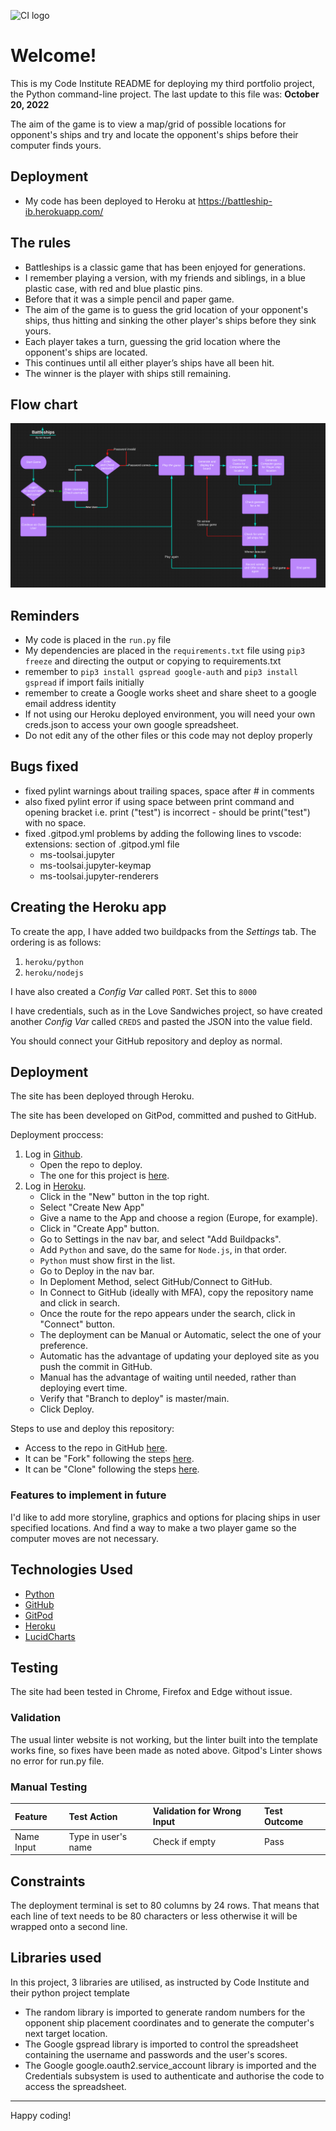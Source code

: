 ![CI logo](https://codeinstitute.s3.amazonaws.com/fullstack/ci_logo_small.png)

# Welcome!

This is my Code Institute README for deploying my third portfolio project, the Python command-line project. 
The last update to this file was: **October 20, 2022**

The aim of the game is to view a map/grid of possible locations for opponent's ships and try and locate the opponent's ships before their computer finds yours.

## Deployment
* My code has been deployed to Heroku at https://battleship-ib.herokuapp.com/

## The rules
- Battleships is a classic game that has been enjoyed for generations.
- I remember playing a version, with my friends and siblings, in a blue plastic case, with red and blue plastic pins.
- Before that it was a simple pencil and paper game. 
- The aim of the game is to guess the grid location of your opponent's ships, thus hitting and sinking the other player's ships before they sink yours. 
- Each player takes a turn, guessing the grid location where the opponent's ships are located. 
- This continues until all either player’s ships have all been hit. 
- The winner is the player with ships still remaining. 

## Flow chart

![Flow chart](docs/images/work-flow.PNG)


## Reminders

* My code is placed in the `run.py` file
* My dependencies are placed in the `requirements.txt` file using `pip3 freeze` and directing the output or copying to requirements.txt
* remember to `pip3 install gspread google-auth` and  `pip3 install gspread` if import fails initially
* remember to create a Google works sheet and share sheet to a google email address identity
* If not using our Heroku deployed environment, you will need your own creds.json to access your own google spreadsheet.
* Do not edit any of the other files or this code may not deploy properly

## Bugs fixed
* fixed pylint warnings about trailing spaces, space after # in comments
* also fixed pylint error if using space between print command and opening bracket i.e. print ("test") is incorrect - should be print("test") with no space.
* fixed .gitpod.yml problems by adding the following lines to vscode: extensions: section of .gitpod.yml file
    - ms-toolsai.jupyter
    - ms-toolsai.jupyter-keymap
    - ms-toolsai.jupyter-renderers
    
## Creating the Heroku app

To create the app, I have added two buildpacks from the _Settings_ tab. The ordering is as follows:

1. `heroku/python`
2. `heroku/nodejs`

I have also created a _Config Var_ called `PORT`. Set this to `8000`

I have credentials, such as in the Love Sandwiches project, so have created another _Config Var_ called `CREDS` and pasted the JSON into the value field.

You should connect your GitHub repository and deploy as normal.

## **Deployment**

The site has been deployed through Heroku. 

The site has been developed on GitPod, committed and pushed to GitHub. 

Deployment proccess:

1. Log in [Github](https://github.com/).
    - Open the repo to deploy. 
    - The one for this project is [here](https://github.com/ian-IBCIRL/bat).
2. Log in [Heroku](https://www.heroku.com/).
    - Click in the "New" button in the top right.
    - Select "Create New App"
    - Give a name to the App and choose a region (Europe, for example).
    - Click in "Create App" button.
    - Go to Settings in the nav bar, and select "Add Buildpacks".
    - Add `Python` and save, do the same for `Node.js`, in that order. 
    - `Python` must show first in the list.
    - Go to Deploy in the nav bar. 
    - In Deploment Method, select GitHub/Connect to GitHub.
    - In Connect to GitHub (ideally with MFA), copy the repository name and click in search.
    - Once the route for the repo appears under the search, click in "Connect" button.
    - The deployment can be Manual or Automatic, select the one of your preference. 
    - Automatic has the advantage of updating your deployed site as you push the commit in GitHub.
    - Manual has the advantage of waiting until needed, rather than deploying evert time.
    - Verify that "Branch to deploy" is master/main.
    - Click Deploy.

Steps to use and deploy this repository:

- Access to the repo in GitHub [here](https://github.com/ian-IBCIRL/bat).
- It can be "Fork" following the steps [here](https://docs.github.com/en/get-started/quickstart/fork-a-repo).
- It can be "Clone" following the steps [here](https://docs.github.com/en/repositories/creating-and-managing-repositories/cloning-a-repository#cloning-a-repository).

### **Features to implement in future**

I'd like to add more storyline, graphics and options for placing ships in user specified locations.
And find a way to make a two player game so the computer moves are not necessary.

## **Technologies Used**
- [Python](https://www.python.org/)
- [GitHub](https://github.com/)
- [GitPod](https://www.gitpod.io/)
- [Heroku](https://www.heroku.com/about)
- [LucidCharts](https://www.lucidchart.com/pages/)

## **Testing**

The site had been tested in Chrome, Firefox and Edge without issue. 

### **Validation**

The usual linter website is not working, but the linter built into the template works fine, so fixes have been made as noted above.
Gitpod's Linter shows no error for run.py file. 


### **Manual Testing**

| Feature | Test Action | Validation for Wrong Input  | Test Outcome |
|:---|        :---| :---|:---|
| Name Input | Type in user's name | Check if empty | Pass |

## Constraints

The deployment terminal is set to 80 columns by 24 rows. 
That means that each line of text needs to be 80 characters or less otherwise it will be wrapped onto a second line.

## Libraries used

In this project, 3 libraries are utilised, as instructed by Code Institute and their python project template

- The random library is imported to generate random numbers for the opponent ship placement coordinates and to generate the computer's next target location.
- The Google gspread library is imported to control the spreadsheet containing the username and passwords and the user's scores.
- The Google google.oauth2.service_account library is imported and the Credentials subsystem is used to authenticate and authorise the code to access the spreadsheet. 


-----
Happy coding!